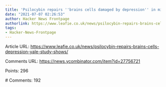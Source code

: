 ```yaml
---
title: 'Psilocybin repairs ''brains cells damaged by depression'' in mice: study'
date: "2021-07-07 02:26:53"
author: Hacker News Frontpage
authorlink: https://www.leafie.co.uk/news/psilocybin-repairs-brains-cells-depression-yale-study-shows/
tags:
- Hacker-News-Frontpage
---
```


<p>Article URL: <a href="https://www.leafie.co.uk/news/psilocybin-repairs-brains-cells-depression-yale-study-shows/">https://www.leafie.co.uk/news/psilocybin-repairs-brains-cells-depression-yale-study-shows/</a></p>
<p>Comments URL: <a href="https://news.ycombinator.com/item?id=27756721">https://news.ycombinator.com/item?id=27756721</a></p>
<p>Points: 296</p>
<p># Comments: 192</p>
